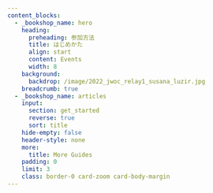 ```yaml
---
content_blocks:
  - _bookshop_name: hero
    heading:
      preheading: 参加方法
      title: はじめかた
      align: start
      content: Events
      width: 8
    background:
      backdrop: /image/2022_jwoc_relay1_susana_luzir.jpg
    breadcrumb: true
  - _bookshop_name: articles
    input:
      section: get_started
      reverse: true
      sort: title
    hide-empty: false
    header-style: none
    more:
      title: More Guides
    padding: 0
    limit: 3
    class: border-0 card-zoom card-body-margin
---
```



